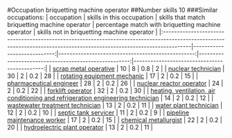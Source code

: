 #Occupation briquetting machine operator
##Number skills 10
###Similar occupations:
| occupation                                                                                                                                                            |   skills in this occupation |   skills that match briquetting machine operator |   percentage match with briquetting machine operator |   skills not in briquetting machine operator |
|:----------------------------------------------------------------------------------------------------------------------------------------------------------------------|----------------------------:|-------------------------------------------------:|-----------------------------------------------------:|---------------------------------------------:|
| [scrap metal operative](scrap_metal_operative.md)                                                                                                                     |                          10 |                                                8 |                                                  0.8 |                                            2 |
| [nuclear technician](nuclear_technician.md)                                                                                                                           |                          30 |                                                2 |                                                  0.2 |                                           28 |
| [rotating equipment mechanic](rotating_equipment_mechanic.md)                                                                                                         |                          17 |                                                2 |                                                  0.2 |                                           15 |
| [pharmaceutical engineer](pharmaceutical_engineer.md)                                                                                                                 |                          28 |                                                2 |                                                  0.2 |                                           26 |
| [nuclear reactor operator](nuclear_reactor_operator.md)                                                                                                               |                          24 |                                                2 |                                                  0.2 |                                           22 |
| [forklift operator](forklift_operator.md)                                                                                                                             |                          32 |                                                2 |                                                  0.2 |                                           30 |
| [heating, ventilation, air conditioning and refrigeration engineering technician](heating,_ventilation,_air_conditioning_and_refrigeration_engineering_technician.md) |                          14 |                                                2 |                                                  0.2 |                                           12 |
| [wastewater treatment technician](wastewater_treatment_technician.md)                                                                                                 |                          13 |                                                2 |                                                  0.2 |                                           11 |
| [water plant technician](water_plant_technician.md)                                                                                                                   |                          12 |                                                2 |                                                  0.2 |                                           10 |
| [septic tank servicer](septic_tank_servicer.md)                                                                                                                       |                          11 |                                                2 |                                                  0.2 |                                            9 |
| [pipeline maintenance worker](pipeline_maintenance_worker.md)                                                                                                         |                          17 |                                                2 |                                                  0.2 |                                           15 |
| [chemical metallurgist](chemical_metallurgist.md)                                                                                                                     |                          22 |                                                2 |                                                  0.2 |                                           20 |
| [hydroelectric plant operator](hydroelectric_plant_operator.md)                                                                                                       |                          13 |                                                2 |                                                  0.2 |                                           11 |
